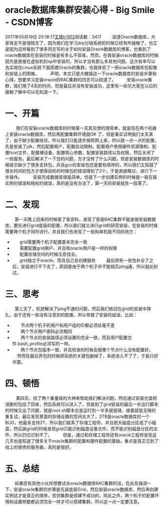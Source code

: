 # oracle数据库集群安装心得 - Big Smile - CSDN博客
2017年05月19日 20:18:17[王啸tr1912](https://me.csdn.net/tr1912)阅读数：3417
        说道Oracle数据库，大家肯定不是很陌生了，因为我们在学习drp分销系统的时候已经有所接触了，也正是因为这样看到了很多同志写的关于如何安装Oracle数据库的博客，也看到了oracle数据库在安装的时候是有多么不容易，然而，在我安装oracle数据库的时候因为是直接在虚拟机的xp中安装的，所以才没有那么多其他问题。这次有幸可以去实地在Linux系统下面搭建Oracle的集群，也我体验了一把oracle数据库在配置和安装上的困难。
        声明，本文只是大概描述一下oracle数据库的安装步骤和心得，想要学习安装oracle的RAC集群的同志可以绕道了。
        安装oracle集群，我们用了4天的时间，但是最后并没有安装成功，这里有一些坑大家在以后的接触了解中可以先知道一下。
# 一、开篇
         我们在安装oracle数据库的时候第一天其实想的很简单，就是现在两个机器上安装oracle数据库，然后再配置集群环境就OK 了，但是事实证明我们太天真了，由于缺少配置经验，所以我们只能逐步按照网上来，所以就一点一点的配置，先是安装了jdk，然后配置用户，配置启动限制，配置用户使用硬件资源限制，配置host文件，配置裸设备，配置核心参数，配置安装路径以及权限，然后关闭了一些服务，最后解决了一下包的问题，方才没有了什么问题。但是安装数据库的时候提示缺少了很多支持包，并且gcc的安装包还是要有顺序的，所以我们又捣鼓了很长时间的包方才使得自检的时候包的错误降到了2个，于是直接略过，进行下一步操作。
        安装完成数据库很是简单，但是下一步创建实例的时候就一直在报实例的错误和授权的错误，真的是没有办法了，第一天的安装就告一段落了。
# 二、发现
        第一天晚上回来的时候查了查资料，发现了安装RAC集群不能直接安装数据库，要先进行grid底层的配置，所以我们就又进行grid的研究安装，在安装的时候需要两个机子同时进行，并且我们也发现了一些和单机版不同的地方：
-       grid需要两个机子配置基本完全一致
-       需要配置grid用户，并且和oracle用户是一样的权限
-       配置存储空间的时候注意找全。
-       grid独立于oracle，而且自己会创建服务
        最后把有一些包补全了之后，安装进行不下去了，原因是由于两个机子并不能相互ping通，所以就此别过。
# 三、思考
        第三天了，机房解决了ping不通的问题，然后我们依旧在grid的安装中挣扎，由于还有一些没有注意到的配置，所以导致了安装的延误，比如：
-        节点两个机子的用户和用户组的ID都必须丝毫不差
-        两个节点用户密码必须相同
-        两个节点的安装路径必须设置的完全一致，而且用户配置文件.bash_profile必须写的一样。
-        两个节点包版本一致，并且检查的时候会报哪个节点什么没有配置好。
        然而在最后弄包的时候把系统的关键包删掉了，系统进入不了了，于是只好作罢。
# 四、顿悟
         第四天，找了两个重量级的大神来帮助我们解决问题，然后通过安装光盘把误删的包找了回来，然后系统可以进入了，但是到了grid安装的最后一步运行脚本的时候又出了问题，就是root.sh脚本总是运行到一半多就报错，接着就是无限的重复试，最后发现里面的存储设置的空间太大了，3TB是oracle数据库的一个BUG，他最多支持2T，所以我们联系了存储工程师，并且把大磁盘分区成了小磁盘。然后装grid的时候发现grid只能识别磁盘设备文件，而不能识别磁盘分区的文件，所以仍旧识别不了。
        但是，通过和存储工程师还有oracle工程师发现这几天也是知道了很多关于oracle集群的配置和硬件配置的基础，重点是真正见到了线上的很贵的服务器，真的是很好。
# 五、总结
        如果还有其他小伙伴想要试水oracle数据库RAC集群的话，在此先强调一下，安装oracle集群的步骤是先装底层Grid，然后安装oracle数据库，然后再创建实例这才是真正的顺序，否则集群是搭建不成功的，除此之外，两个机子的配置环境和设置参数都必须完全一样才可以搭建集群。所以这一点一定要注意。
